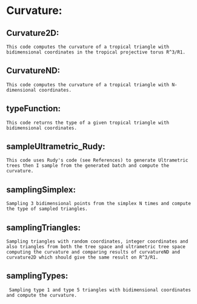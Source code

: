 # Curvature:
  ## Curvature2D: 
    This code computes the curvature of a tropical triangle with bidimensional coordinates in the tropical projective torus R^3/R1.
    
  ## CurvatureND:
    This code computes the curvature of a tropical triangle with N-dimensional coordinates.
    
  ## typeFunction:
    This code returns the type of a given tropical triangle with bidimensional coordinates.
    
  ## sampleUltrametric_Rudy:
    This code uses Rudy's code (see References) to generate Ultrametric trees then I sample from the generated batch and compute the curvature.
    
  ## samplingSimplex:
    Sampling 3 bidimensional points from the simplex N times and compute the type of sampled triangles.

  ## samplingTriangles:
    Sampling triangles with random coordinates, integer coordinates and also triangles from both the tree space and ultrametric tree space computing the curvature and comparing results of curvatureND and curvature2D which should give the same result on R^3/R1.
    
  ## samplingTypes:
     Sampling type 1 and type 5 triangles with bidimensional coordinates and compute the curvature.

# 
